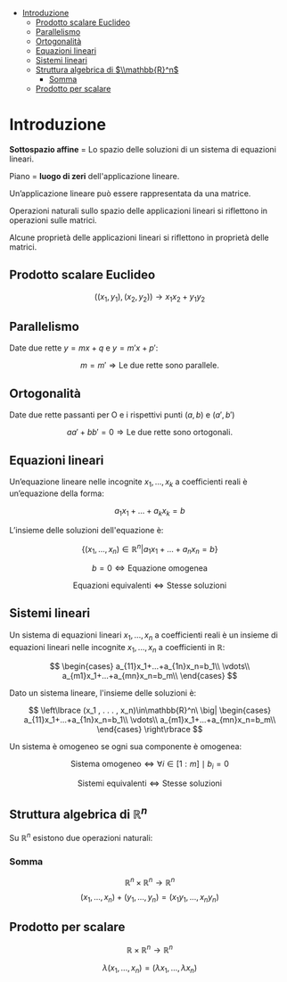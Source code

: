- [Introduzione](#introduzione)
  - [Prodotto scalare Euclideo](#prodotto-scalare-euclideo)
  - [Parallelismo](#parallelismo)
  - [Ortogonalità](#ortogonalità)
  - [Equazioni lineari](#equazioni-lineari)
  - [Sistemi lineari](#sistemi-lineari)
  - [Struttura algebrica di $\\mathbb{R}^n$](#struttura-algebrica-di-mathbbrn)
    - [Somma](#somma)
  - [Prodotto per scalare](#prodotto-per-scalare)

# Introduzione

**Sottospazio affine** = Lo spazio delle soluzioni di un sistema di equazioni lineari.

Piano = **luogo di zeri** dell'applicazione lineare.

Un’applicazione lineare può essere rappresentata da una matrice.

Operazioni naturali sullo spazio delle applicazioni lineari si riflettono in operazioni sulle matrici.

Alcune proprietà delle applicazioni lineari si riflettono in proprietà delle matrici.

## Prodotto scalare Euclideo

$$((x_1, y_1), (x_2, y_2))\rightarrow x_1x_2+y_1y_2$$

## Parallelismo

Date due rette $y=mx+q$ e $y=m'x+p'$:

$$m=m'\Rightarrow \text{Le due rette sono parallele.}$$

## Ortogonalità

Date due rette passanti per O e i rispettivi punti $(a, b)$ e $(a', b')$

$$aa'+bb'=0\Rightarrow\text{Le due rette sono ortogonali.}$$

## Equazioni lineari

Un’equazione lineare nelle incognite $x_1 , . . . , x_k$ a coefficienti reali è
un’equazione della forma:

$$a_1x_1 + . . . + a_kx_k=b$$

L’insieme delle soluzioni dell'equazione è:

$$\lbrace(x_1 , . . . , x_n)\in\mathbb{R}^n|a_1x_1+...+a_nx_n=b\rbrace$$

$$b=0\Leftrightarrow \text{Equazione omogenea}$$

$$\text{Equazioni equivalenti} \Leftrightarrow \text{Stesse soluzioni}$$

## Sistemi lineari

Un sistema di equazioni lineari $x_1 , . . . , x_n$ a coefficienti reali è un
insieme di equazioni lineari nelle incognite $x_1 , . . . , x_n$ a coefficienti in
$\mathbb{R}$:

$$
\begin{cases}
    a_{11}x_1+...+a_{1n}x_n=b_1\\
    \vdots\\
    a_{m1}x_1+...+a_{mn}x_n=b_m\\
\end{cases}
$$

Dato un sistema lineare, l'insieme delle soluzioni è:

$$
\left\lbrace
(x_1 , . . . , x_n)\in\mathbb{R}^n\ \big|
\begin{cases}
    a_{11}x_1+...+a_{1n}x_n=b_1\\
    \vdots\\
    a_{m1}x_1+...+a_{mn}x_n=b_m\\
\end{cases}
\right\rbrace
$$

Un sistema è omogeneo se ogni sua componente è omogenea:

$$\text{Sistema omogeneo}\Leftrightarrow \forall i\in[1:m]\mid b_i = 0$$

$$\text{Sistemi equivalenti} \Leftrightarrow \text{Stesse soluzioni}$$

## Struttura algebrica di $\mathbb{R}^n$

Su $\mathbb{R}^n$ esistono due operazioni naturali:

### Somma

$$\mathbb{R}^n\times\mathbb{R}^n\rightarrow\mathbb{R}^n$$
$$(x_1,...,x_n)+(y_1,...,y_n)=(x_1y_1,...,x_ny_n)$$

## Prodotto per scalare

$$\mathbb{R}\times\mathbb{R}^n\rightarrow\mathbb{R}^n$$

$$\lambda(x_1,...,x_n)=(\lambda x_1,...,\lambda x_n)$$
